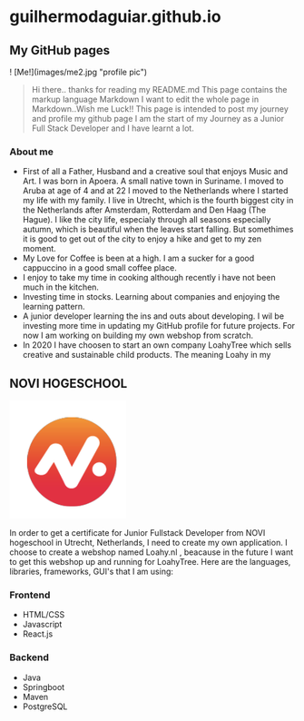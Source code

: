 # guilhermodaguiar.github.io

## My GitHub pages 

! [Me!](images/me2.jpg \"profile pic")
> Hi there.. thanks for reading my README.md
> This page contains the markup language Markdown 
> I want to edit the whole page in Markdown..Wish me Luck!!
> This page is intended to post my journey and profile my github page
> I am the start of my Journey as a Junior Full Stack Developer and I have learnt a lot.


### About me

- First of all a Father, Husband and a creative soul that enjoys Music and Art. I was born in Apoera. A small native town in Suriname. I moved to Aruba at  age of 4 and at 22 I moved to the Netherlands where I started my life with my family. I live in Utrecht, which is the fourth biggest city in the Netherlands after Amsterdam, Rotterdam and Den Haag (The Hague). I like the city life, especialy through all seasons especially autumn, which is beautiful when the leaves start falling. But somethimes it is good to get out of the city to enjoy a hike and get to my zen moment.
- My Love for Coffee is been at a high. I am a sucker for a good cappuccino in a good small coffee place.
- I enjoy to take my time in cooking although recently i have not been much in the kitchen.
- Investing time in stocks. Learning about companies and enjoying the learning pattern.
- A junior developer learning the ins and outs about developing. I wil be investing more time in updating my GitHub profile for future projects. For now I am working on building my own webshop from scratch. 
- In 2020 I have choosen to start an own company LoahyTree which sells creative and sustainable child products. The meaning Loahy in my 

## NOVI HOGESCHOOL
![the NOVI-hogeschool logo!](images/Logo_Novi_2.png)

In order to get a certificate for Junior Fullstack Developer from NOVI hogeschool in Utrecht, Netherlands, I need to create my own application. I choose to create a webshop named Loahy.nl , beacause in the future I want to get this webshop up and running for LoahyTree. Here are the languages, libraries, frameworks, GUI's that I am using:

  ### Frontend
  
  - HTML/CSS
  - Javascript
  - React.js

  ### Backend
  
  - Java
  - Springboot
  - Maven
  - PostgreSQL



  





